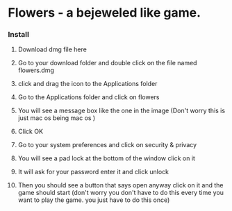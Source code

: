 # Flowers - a bejeweled like game.

### Install 

1. Download dmg file here

2. Go to your download folder and double click on the file named flowers.dmg

3. click and drag the icon to the Applications folder

4. Go to the Applications folder and click on flowers

5. You will see a message box like the one in the image (Don't worry this is just mac os being mac os )

6. Click OK

7. Go to your system preferences and click on security & privacy

8. You will see a pad lock at the bottom of the window click on it 

9. It will ask for your password enter it and click unlock

10. Then you should see a button that says open anyway click on it and the game should start (don't worry you don't have to do this every time you want to play the game. you just have to do this once)
